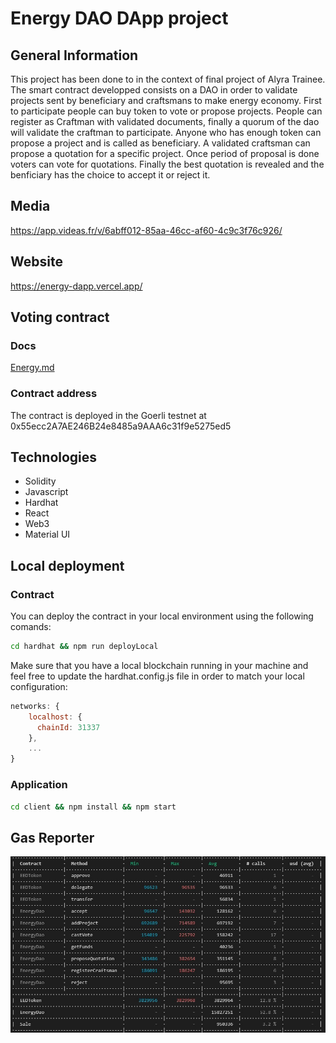 # Energy DAO DApp project

## General Information
This project has been done to in the context of final project of Alyra Trainee. 
The smart contract developped consists on a DAO in order to validate projects sent by beneficiary and craftsmans to make energy economy.
First to participate people can buy token to vote or propose projects.
People can register as Craftman with validated documents, finally a quorum  of the dao will validate the craftman to participate.
Anyone who has enough token can propose a project and is called as beneficiary.
A validated craftsman can propose a quotation for a specific project.
Once period of proposal is done voters can vote for quotations.
Finally the best quotation is revealed and the benficiary has the choice to accept it or reject it.

## Media
https://app.videas.fr/v/6abff012-85aa-46cc-af60-4c9c3f76c926/

## Website
https://energy-dapp.vercel.app/

## Voting contract

### Docs
[Energy.md](https://github.com/PhilippePaulos/energy-dapp/blob/main/Energy.md)

### Contract address
The contract is deployed in the Goerli testnet at 0x55ecc2A7AE246B24e8485a9AAA6c31f9e5275ed5

## Technologies
* Solidity
* Javascript
* Hardhat
* React
* Web3
* Material UI

## Local deployment

### Contract
You can deploy the contract in your local environment using the following comands:
```sh 
cd hardhat && npm run deployLocal
```

Make sure that you have a local blockchain running in your machine and feel free to update the hardhat.config.js file in order to match your local configuration:
```js
networks: {
    localhost: {
      chainId: 31337
    },
    ...
}
```

### Application
```sh 
cd client && npm install && npm start
```

## Gas Reporter
![alt test](https://github.com/PhilippePaulos/energy-dapp/blob/main/gas_reporter.jpg)

